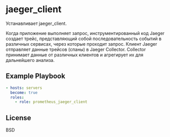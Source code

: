 jaeger_client
========================

Устанавливает jaeger_client.

Когда приложение выполняет запрос, инструментированный код Jaeger создает трейс, представляющий собой последовательность событий в различных сервисах, через которые проходит запрос.
Клиент Jaeger отправляет данные трейсов (спаны) в Jaeger Collector. 
Collector принимает данные от различных клиентов и агрегирует их для дальнейшего анализа.

Example Playbook
----------------

```yml
- hosts: servers
  become: true
  roles:
    - role: prometheus_jaeger_client
```

License
-------

BSD
